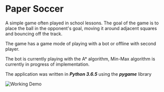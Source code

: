 # Paper Soccer


A simple game often played in school lessons.
The goal of the game is to place the ball in the opponent's goal, moving it around adjacent squares and bouncing off the track.

The game has a game mode of playing with a bot or offline with second player.

The bot is currently playing with the A* algorithm, Min-Max algorithm is currently in progress of implementation.

The application was written in ***Python 3.6.5*** using the ***pygame*** library

![Working Demo](soccer_lower.gif)
